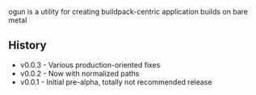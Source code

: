 ogun is a utility for creating buildpack-centric application builds on bare metal

## History ##

* v0.0.3 - Various production-oriented fixes
* v0.0.2 - Now with normalized paths
* v0.0.1 - Initial pre-alpha, totally not recommended release
